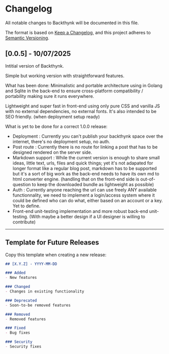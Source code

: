 # Changelog

All notable changes to Backthynk will be documented in this file.

The format is based on [Keep a Changelog](https://keepachangelog.com/en/1.0.0/),
and this project adheres to [Semantic Versioning](https://semver.org/spec/v2.0.0.html).

## [0.0.5] - 10/07/2025

Intitial version of Backthynk.

Simple but working version with straightforward features.

What has been done:
Minimalistic and portable architecture using in Golang and Sqlite in the back-end to ensure cross-platform compatibility / portability making sure it runs everywhere.

Lightweight and super fast in front-end using only pure CSS and vanilla JS with no external dependencies, no external fonts.
It's also intended to be SEO friendly. (when deployment setup ready)


What is yet to be done for a correct 1.0.0 release:

- Deployment : Currently you can't publish your backthynk space over the internet, there's no deployment setup, no auth.
- Post route : Currently there is no route for linking a post that has to be designed rendered on the server side.
- Markdown support : While the current version is enough to share small ideas, little text, urls, files and quick things; yet it's not adapated for longer format like a regular blog post, markdown has to be supported but it's a sort of big work as the back-end needs to have its own md to html converter engine. (handling that on the front-end side is out-of-question to keep the downloaded bundle as lightweight as possible)
- Auth : Currently anyone reaching the url can use freely ANY available functionnality, we need to implement a login/access system where it could be defined who can do what, either based on an account or a key. Yet to define.
- Front-end unit-testing implementation and more robust back-end unit-testing. (With maybe a better design if a UI designer is willing to contribute)

---

## Template for Future Releases

Copy this template when creating a new release:

```markdown
## [X.Y.Z] - YYYY-MM-DD

### Added
- New features

### Changed
- Changes in existing functionality

### Deprecated
- Soon-to-be removed features

### Removed
- Removed features

### Fixed
- Bug fixes

### Security
- Security fixes
```
